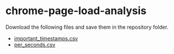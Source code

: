 # chrome-page-load-analysis

Download the following files and save them in the repository folder.
 * [important_timestamps.csv](https://drive.google.com/file/d/1-S2O1FYM3pH80c2JKOoL8otkSBfdpZ_G/view?usp=sharing)
 * [per_seconds.csv](https://drive.google.com/file/d/1GvABkYjutU02kV0nCHUnL6VjbXQF4fIC/view?usp=sharing)
